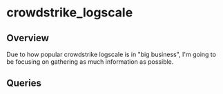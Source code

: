 # crowdstrike_logscale

## Overview
Due to how popular crowdstrike logscale is in "big business", I'm going to be focusing on gathering as much information as possible.

## Queries
